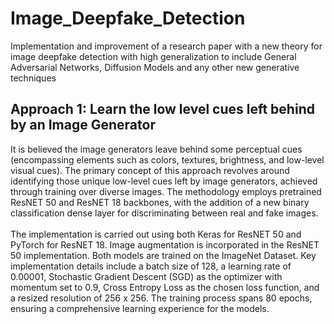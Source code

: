 # Image_Deepfake_Detection
Implementation and improvement of a research paper with a new theory for image deepfake detection with high generalization to include General Adversarial Networks, Diffusion Models and any other new generative techniques 
<br>
<h2>Approach 1: Learn the low level cues left behind by an Image Generator</h2>
It is believed the image generators leave behind some perceptual cues (encompassing elements such as colors, textures, brightness, and low-level visual cues). The primary concept of this approach revolves around identifying those unique low-level cues left by image generators, achieved through training over diverse images. The methodology employs pretrained ResNET 50 and ResNET 18 backbones, with the addition of a new binary classification dense layer for discriminating between real and fake images. 
<br><br>
The implementation is carried out using both Keras for ResNET 50 and PyTorch for ResNET 18. Image augmentation is incorporated in the ResNET 50 implementation. Both models are trained on the ImageNet Dataset. Key implementation details include a batch size of 128, a learning rate of 0.00001, Stochastic Gradient Descent (SGD) as the optimizer with momentum set to 0.9, Cross Entropy Loss as the chosen loss function, and a resized resolution of 256 x 256. The training process spans 80 epochs, ensuring a comprehensive learning experience for the models.
